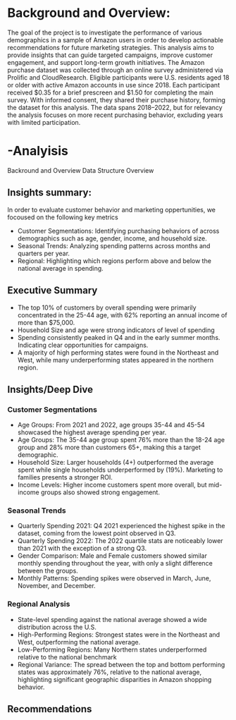 # Background and Overview: 
The goal of the project is to investigate the performance of various demographics in a sample of Amazon users in order to develop actionable recommendations for future marketing strategies. This analysis aims to provide insights that can guide targeted campaigns, improve customer engagement, and support long-term growth initiatives. 
The Amazon purchase dataset was collected through an online survey administered via Prolific and CloudResearch. Eligible participants were U.S. residents aged 18 or older with active Amazon accounts in use since 2018. Each participant received $0.35 for a brief prescreen and $1.50 for completing the main survey. With informed consent, they shared their purchase history, forming the dataset for this analysis. The data spans 2018–2022, but for relevancy the analysis focuses on more recent purchasing behavior, excluding years with limited participation. 

# -Analyisis
Backround and Overview
Data Structure Overview

## Insights summary:  
In order to evaluate customer behavior and marketing oppertunities, we focoused on the following key metrics 

* Customer Segmentations: Identifying purchasing behaviors of across demographics such as age, gender, income, and household size.  
* Seasonal Trends: Analyzing spending patterns across months and quarters per year. 
* Regional: Highlighting which regions perform above and below the national average in spending.

## Executive Summary 
* The top 10% of customers by overall spending were primarily concentrated in the 25-44 age, with 62% reporting an annual income of more than $75,000. 
* Household Size and age were strong indicators of level of spending 
* Spending consistently peaked in Q4 and in the early summer months. Indicating clear opportunities for campaigns.  
* A majority of high performing states were found in the Northeast and West, while many underperforming states appeared in the northern region.

## Insights/Deep Dive 

### Customer Segmentations 
* Age Groups: From 2021 and 2022, age groups 35-44 and 45-54 showcased the highest average spending per year. 
* Age Groups: The 35-44 age group spent 76% more than the 18-24 age group and 28% more than customers 65+, making this a target demographic. 
* Household Size: Larger households (4+) outperformed the average spent while single households underperformed by (19%). Marketing to families presents a stronger ROI.  
* Income Levels: Higher income customers spent more overall, but mid-income groups also showed strong engagement.

### Seasonal Trends 
* Quarterly Spending 2021: Q4 2021 experienced the highest spike in the dataset, coming from the lowest point observed in Q3.  
* Quarterly Spending 2022: The 2022 quartile stats are noticeably lower than 2021 with the exception of a strong Q3. 
* Gender Comparison: Male and Female customers showed similar monthly spending throughout the year, with only a slight difference between the groups. 
* Monthly Patterns: Spending spikes were observed in March, June, November, and December.

### Regional Analysis 
* State-level spending against the national average showed a wide distribution across the U.S. 
* High-Performing Regions: Strongest states were in the Northeast and West, outperforming the national average. 
* Low-Performing Regions: Many Northern states underperformed relative to the national benchmark 
* Regional Variance: The spread between the top and bottom performing states was approximately 76%, relative to the national average, highlighting significant geographic disparities in Amazon shopping behavior. 
  
## Recommendations
